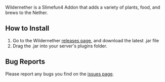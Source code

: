 Wildernether is a Slimefun4 Addon that adds a variety of plants, food, and brews to the Nether.

## How to Install

1. Go to the Wildernether [releases page](https://thebusybiscuit.github.io/builds/SchnTgaiSpock/Wildernether/master/), and download the latest .jar file
2. Drag the .jar into your server's plugins folder.

## Bug Reports

Please report any bugs you find on the [issues page](https://github.com/SchnTgaiSpock/Wildernether/issues).
